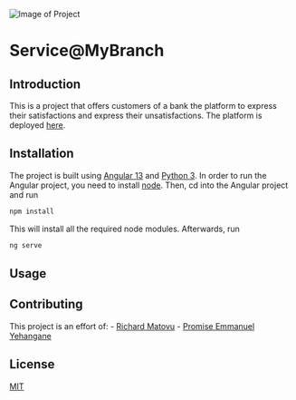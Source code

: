 ![Image of Project](https://drive.google.com/file/d/1eM9g8NbXyNCxuy4E81eZHo5UvDhPjPhM/view?usp=sharing)

# Service@MyBranch

## Introduction

This is a project that offers customers of a bank the platform to express their
satisfactions and express their unsatisfactions. The platform is deployed [here](https://rmatovu987.github.io/service-mybranch/).

## Installation

The project is built using [Angular 13](https://angular.io/) and [Python 3](https://www.python.org/downloads/).
In order to run the Angular project, you need to install [node](https://nodejs.org/en/). Then, cd into the Angular
project and run

```bash
npm install
```

This will install all the required node modules. Afterwards, run

```bash
ng serve
```

## Usage

## Contributing

This project is an effort of:
    - [Richard Matovu](https://github.com/rmatovu987)
    - [Promise Emmanuel Yehangane](https://github.com/nuel07)

## License

[MIT](https://choosealicense.com/licenses/mit/)
